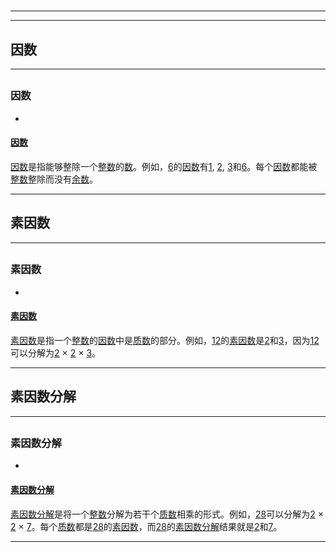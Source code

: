 # 
___
___
## 因数
___
## 
### 因数
- 

#### [因数](https://zh.wikipedia.org/wiki/因数)

[因数](https://zh.wikipedia.org/wiki/因数)是指能够整除一个[整数](https://zh.wikipedia.org/wiki/整数)的[数](https://zh.wikipedia.org/wiki/数)。例如，[6](https://zh.wikipedia.org/wiki/6)的[因数](https://zh.wikipedia.org/wiki/因数)有[1](https://zh.wikipedia.org/wiki/1), [2](https://zh.wikipedia.org/wiki/2), [3](https://zh.wikipedia.org/wiki/3)和[6](https://zh.wikipedia.org/wiki/6)。每个[因数](https://zh.wikipedia.org/wiki/因数)都能被[整数](https://zh.wikipedia.org/wiki/整数)整除而没有[余数](https://zh.wikipedia.org/wiki/余数)。
___
## 素因数
___
## 
### 素因数
- 

#### [素因数](https://zh.wikipedia.org/wiki/素因数)

[素因数](https://zh.wikipedia.org/wiki/素因数)是指一个[整数](https://zh.wikipedia.org/wiki/整数)的[因数](https://zh.wikipedia.org/wiki/因数)中是[质数](https://zh.wikipedia.org/wiki/质数)的部分。例如，[12](https://zh.wikipedia.org/wiki/12)的[素因数](https://zh.wikipedia.org/wiki/素因数)是[2](https://zh.wikipedia.org/wiki/2)和[3](https://zh.wikipedia.org/wiki/3)，因为[12](https://zh.wikipedia.org/wiki/12)可以分解为[2](https://zh.wikipedia.org/wiki/2) × [2](https://zh.wikipedia.org/wiki/2) × [3](https://zh.wikipedia.org/wiki/3)。
___
## 素因数分解
___
## 
### 素因数分解
- 

#### [素因数分解](https://zh.wikipedia.org/wiki/素因数分解)

[素因数分解](https://zh.wikipedia.org/wiki/素因数分解)是将一个[整数](https://zh.wikipedia.org/wiki/整数)分解为若干个[质数](https://zh.wikipedia.org/wiki/质数)相乘的形式。例如，[28](https://zh.wikipedia.org/wiki/28)可以分解为[2](https://zh.wikipedia.org/wiki/2) × [2](https://zh.wikipedia.org/wiki/2) × [7](https://zh.wikipedia.org/wiki/7)。每个[质数](https://zh.wikipedia.org/wiki/质数)都是[28](https://zh.wikipedia.org/wiki/28)的[素因数](https://zh.wikipedia.org/wiki/素因数)，而[28](https://zh.wikipedia.org/wiki/28)的[素因数分解](https://zh.wikipedia.org/wiki/素因数分解)结果就是[2](https://zh.wikipedia.org/wiki/2)和[7](https://zh.wikipedia.org/wiki/7)。
___
